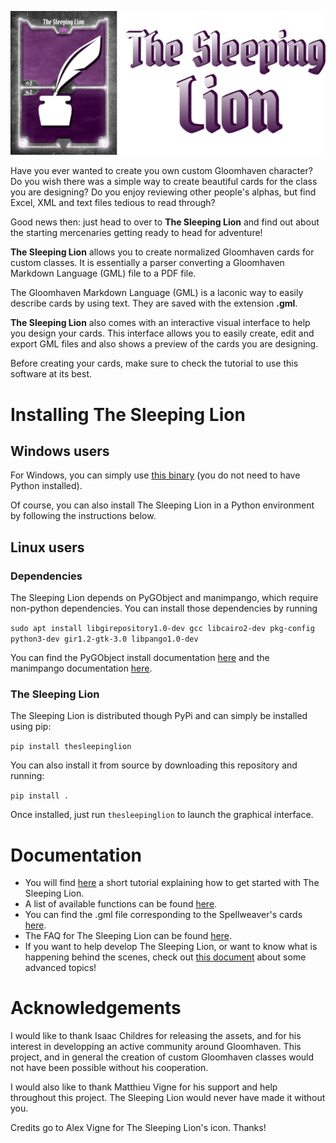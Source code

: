 ![](src/thesleepinglion/gui_images/full_icon.png)

Have you ever wanted to create you own custom Gloomhaven character? Do you wish there was a simple way to create beautiful cards for the class you are designing? Do you enjoy reviewing other people's alphas, but find Excel, XML and text files tedious to read through?

Good news then: just head to over to **The Sleeping Lion** and find out about the starting mercenaries getting ready to head for adventure!

**The Sleeping Lion** allows you to create normalized Gloomhaven cards for custom classes. It is essentially a parser converting a Gloomhaven Markdown Language (GML) file to a PDF file.

The Gloomhaven Markdown Language (GML) is a laconic way to easily describe cards by using text. They are saved with the extension **.gml**.


**The Sleeping Lion** also comes with an interactive visual interface to help you design your cards. This interface allows you to easily create, edit and export GML files and also shows a preview of the cards you are designing.

Before creating your cards, make sure to check the tutorial to use this software at its best.

# Installing The Sleeping Lion
## Windows users

For Windows, you can simply use [this binary](https://github.com/GVigne/TheSleepingLion/raw/main/TheSleepingLion.exe) (you do not need to have Python installed).

Of course, you can also install The Sleeping Lion in a Python environment by following the instructions below.

## Linux users
### Dependencies
The Sleeping Lion depends on PyGObject and manimpango, which require non-python dependencies. You can install those dependencies by running

`sudo apt install libgirepository1.0-dev gcc libcairo2-dev pkg-config python3-dev gir1.2-gtk-3.0 libpango1.0-dev`

You can find the PyGObject install documentation [here](https://pygobject.readthedocs.io/en/latest/getting_started.html) and the manimpango documentation [here](https://pypi.org/project/ManimPango/).

### The Sleeping Lion

The Sleeping Lion is distributed though PyPi and can simply be installed using pip:

`pip install thesleepinglion`

You can also install it from source by downloading this repository and running:

`pip install .`

Once installed, just run `thesleepinglion` to launch the graphical interface.

# Documentation
- You will find [here](https://github.com/GVigne/TheSleepingLion/raw/main/src/thesleepinglion/docs/tutorial.pdf) a short tutorial explaining how to get started with The Sleeping Lion.
- A list of available functions can be found [here](https://github.com/GVigne/TheSleepingLion/raw/main/src/thesleepinglion/docs/available_functions.pdf).
- You can find the .gml file corresponding to the Spellweaver's cards [here](https://github.com/GVigne/TheSleepingLion/raw/main/src/thesleepinglion/docs/Spellweaver.gml).
- The FAQ for The Sleeping Lion can be found [here](https://github.com/GVigne/TheSleepingLion/raw/main/src/thesleepinglion/docs/FAQ.md).
- If you want to help develop The Sleeping Lion, or want to know what is happening behind the scenes, check out [this document](https://github.com/GVigne/TheSleepingLion/raw/main/src/thesleepinglion/docs/advanced_topics.pdf) about some advanced topics!

# Acknowledgements
I would like to thank Isaac Childres for releasing the assets, and for his interest in developping an active community around Gloomhaven. This project, and in general the creation of custom Gloomhaven classes would not have been possible without his cooperation.

I would also like to thank Matthieu Vigne for his support and help throughout this project. The Sleeping Lion would never have made it without you.

Credits go to Alex Vigne for The Sleeping Lion's icon. Thanks!
